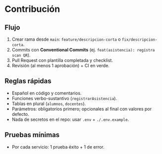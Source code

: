 # Contribución

## Flujo
1. Crear rama desde `main`: `feature/descripcion-corta` o `fix/descripcion-corta`.
2. Commits con **Conventional Commits** (ej. `feat(asistencia): registra scan QR`).
3. Pull Request con plantilla completada y checklist.
4. Revisión (al menos 1 aprobación) + CI en verde.

## Reglas rápidas
- Español en código y comentarios.
- Funciones verbo-sustantivo (`registrarAsistencia`).
- Tablas en plural (`alumnos`, `docentes`).
- Parámetros: obligatorios primero; opcionales al final con valores por defecto.
- Nada de secretos en el repo: usar `.env` + `./.env.example`.

## Pruebas mínimas
- Por cada servicio: 1 prueba éxito + 1 de error.
